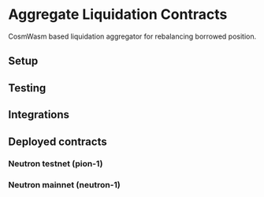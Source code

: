 # Aggregate Liquidation Contracts

CosmWasm based liquidation aggregator for rebalancing borrowed position.

## Setup

## Testing

## Integrations

## Deployed contracts

### Neutron testnet (pion-1)

### Neutron mainnet (neutron-1)
